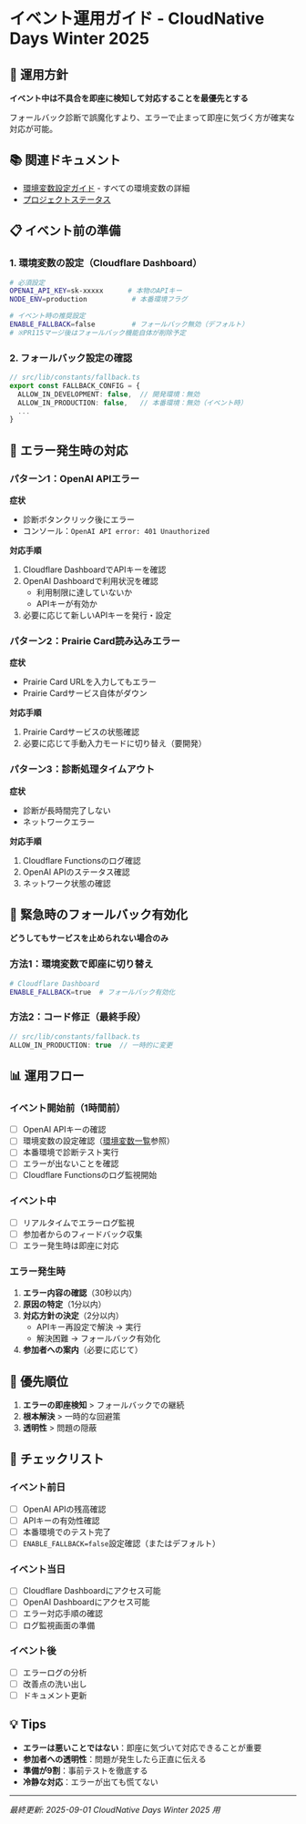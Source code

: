 # イベント運用ガイド - CloudNative Days Winter 2025

## 🎯 運用方針

**イベント中は不具合を即座に検知して対応することを最優先とする**

フォールバック診断で誤魔化すより、エラーで止まって即座に気づく方が確実な対応が可能。

## 📚 関連ドキュメント

- [環境変数設定ガイド](./ENVIRONMENT_VARIABLES.md) - すべての環境変数の詳細
- [プロジェクトステータス](./PROJECT_STATUS_2025-09-01_FINAL.md)

## 📋 イベント前の準備

### 1. 環境変数の設定（Cloudflare Dashboard）

```bash
# 必須設定
OPENAI_API_KEY=sk-xxxxx      # 本物のAPIキー
NODE_ENV=production           # 本番環境フラグ

# イベント時の推奨設定
ENABLE_FALLBACK=false         # フォールバック無効（デフォルト）
# ※PR115マージ後はフォールバック機能自体が削除予定
```

### 2. フォールバック設定の確認

```typescript
// src/lib/constants/fallback.ts
export const FALLBACK_CONFIG = {
  ALLOW_IN_DEVELOPMENT: false,  // 開発環境：無効
  ALLOW_IN_PRODUCTION: false,   // 本番環境：無効（イベント時）
  ...
}
```

## 🚨 エラー発生時の対応

### パターン1：OpenAI APIエラー

**症状**
- 診断ボタンクリック後にエラー
- コンソール：`OpenAI API error: 401 Unauthorized`

**対応手順**
1. Cloudflare DashboardでAPIキーを確認
2. OpenAI Dashboardで利用状況を確認
   - 利用制限に達していないか
   - APIキーが有効か
3. 必要に応じて新しいAPIキーを発行・設定

### パターン2：Prairie Card読み込みエラー

**症状**
- Prairie Card URLを入力してもエラー
- Prairie Cardサービス自体がダウン

**対応手順**
1. Prairie Cardサービスの状態確認
2. 必要に応じて手動入力モードに切り替え（要開発）

### パターン3：診断処理タイムアウト

**症状**
- 診断が長時間完了しない
- ネットワークエラー

**対応手順**
1. Cloudflare Functionsのログ確認
2. OpenAI APIのステータス確認
3. ネットワーク状態の確認

## 🔄 緊急時のフォールバック有効化

**どうしてもサービスを止められない場合のみ**

### 方法1：環境変数で即座に切り替え
```bash
# Cloudflare Dashboard
ENABLE_FALLBACK=true  # フォールバック有効化
```

### 方法2：コード修正（最終手段）
```typescript
// src/lib/constants/fallback.ts
ALLOW_IN_PRODUCTION: true  // 一時的に変更
```

## 📊 運用フロー

### イベント開始前（1時間前）
- [ ] OpenAI APIキーの確認
- [ ] 環境変数の設定確認（[環境変数一覧](./ENVIRONMENT_VARIABLES.md)参照）
- [ ] 本番環境で診断テスト実行
- [ ] エラーが出ないことを確認
- [ ] Cloudflare Functionsのログ監視開始

### イベント中
- [ ] リアルタイムでエラーログ監視
- [ ] 参加者からのフィードバック収集
- [ ] エラー発生時は即座に対応

### エラー発生時
1. **エラー内容の確認**（30秒以内）
2. **原因の特定**（1分以内）
3. **対応方針の決定**（2分以内）
   - APIキー再設定で解決 → 実行
   - 解決困難 → フォールバック有効化
4. **参加者への案内**（必要に応じて）

## 🎯 優先順位

1. **エラーの即座検知** > フォールバックでの継続
2. **根本解決** > 一時的な回避策
3. **透明性** > 問題の隠蔽

## 📝 チェックリスト

### イベント前日
- [ ] OpenAI APIの残高確認
- [ ] APIキーの有効性確認
- [ ] 本番環境でのテスト完了
- [ ] `ENABLE_FALLBACK=false`設定確認（またはデフォルト）

### イベント当日
- [ ] Cloudflare Dashboardにアクセス可能
- [ ] OpenAI Dashboardにアクセス可能
- [ ] エラー対応手順の確認
- [ ] ログ監視画面の準備

### イベント後
- [ ] エラーログの分析
- [ ] 改善点の洗い出し
- [ ] ドキュメント更新

## 💡 Tips

- **エラーは悪いことではない**：即座に気づいて対応できることが重要
- **参加者への透明性**：問題が発生したら正直に伝える
- **準備が9割**：事前テストを徹底する
- **冷静な対応**：エラーが出ても慌てない

---

*最終更新: 2025-09-01*
*CloudNative Days Winter 2025 用*